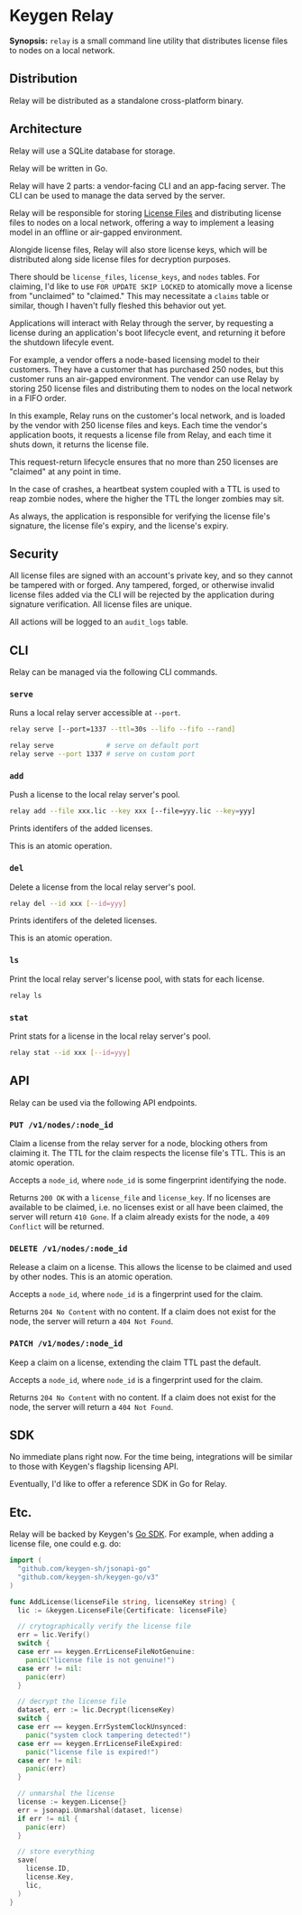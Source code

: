 # Keygen Relay

**Synopsis:** `relay` is a small command line utility that distributes license
files to nodes on a local network.

## Distribution

Relay will be distributed as a standalone cross-platform binary.

## Architecture

Relay will use a SQLite database for storage.

Relay will be written in Go.

Relay will have 2 parts: a vendor-facing CLI and an app-facing server. The CLI
can be used to manage the data served by the server.

Relay will be responsible for storing [License Files](https://keygen.sh/docs/api/licenses/#licenses-actions-check-out)
and distributing license files to nodes on a local network, offering a way to
implement a leasing model in an offline or air-gapped environment.

Alongide license files, Relay will also store license keys, which will be
distributed along side license files for decryption purposes.

There should be `license_files`, `license_keys`, and `nodes` tables. For
claiming, I'd like to use `FOR UPDATE SKIP LOCKED` to atomically move a license
from "unclaimed" to "claimed." This may necessitate a `claims` table or
similar, though I haven't fully fleshed this behavior out yet.

Applications will interact with Relay through the server, by requesting a
license during an application's boot lifecycle event, and returning it before
the shutdown lifecyle event.

For example, a vendor offers a node-based licensing model to their customers.
They have a customer that has purchased 250 nodes, but this customer runs an
air-gapped environment. The vendor can use Relay by storing 250 license files
and distributing them to nodes on the local network in a FIFO order.

In this example, Relay runs on the customer's local network, and is loaded by
the vendor with 250 license files and keys. Each time the vendor's application
boots, it requests a license file from Relay, and each time it shuts down, it
returns the license file.

This request-return lifecycle ensures that no more than 250 licenses are
"claimed" at any point in time.

In the case of crashes, a heartbeat system coupled with a TTL is used to reap
zombie nodes, where the higher the TTL the longer zombies may sit.

As always, the application is responsible for verifying the license file's
signature, the license file's expiry, and the license's expiry.

## Security

All license files are signed with an account's private key, and so they cannot
be tampered with or forged. Any tampered, forged, or otherwise invalid license
files added via the CLI will be rejected by the application during signature
verification. All license files are unique.

All actions will be logged to an `audit_logs` table.

## CLI

Relay can be managed via the following CLI commands.

### `serve`

Runs a local relay server accessible at `--port`.

```sh
relay serve [--port=1337 --ttl=30s --lifo --fifo --rand]

relay serve             # serve on default port
relay serve --port 1337 # serve on custom port
```

### `add`

Push a license to the local relay server's pool.

```sh
relay add --file xxx.lic --key xxx [--file=yyy.lic --key=yyy]
```

Prints identifers of the added licenses.

This is an atomic operation.

### `del`

Delete a license from the local relay server's pool.

```sh
relay del --id xxx [--id=yyy]
```

Prints identifers of the deleted licenses.

This is an atomic operation.

### `ls`

Print the local relay server's license pool, with stats for each license.

```sh
relay ls
```

### `stat`

Print stats for a license in the local relay server's pool.

```sh
relay stat --id xxx [--id=yyy]
```

## API

Relay can be used via the following API endpoints.

### `PUT /v1/nodes/:node_id`

Claim a license from the relay server for a node, blocking others from claiming
it. The TTL for the claim respects the license file's TTL. This is an atomic
operation.

Accepts a `node_id`, where `node_id` is some fingerprint identifying the node.

Returns `200 OK` with a `license_file` and `license_key`. If no licenses are
available to be claimed, i.e. no licenses exist or all have been claimed,
the server will return `410 Gone`. If a claim already exists for the node,
a `409 Conflict` will be returned.

### `DELETE /v1/nodes/:node_id`

Release a claim on a license. This allows the license to be claimed and used by
other nodes. This is an atomic operation.

Accepts a `node_id`, where `node_id` is a fingerprint used for the claim.

Returns `204 No Content` with no content. If a claim does not exist for the
node, the server will return a `404 Not Found`.

### `PATCH /v1/nodes/:node_id`

Keep a claim on a license, extending the claim TTL past the default.

Accepts a `node_id`, where `node_id` is a fingerprint used for the claim.

Returns `204 No Content` with no content. If a claim does not exist for the
node, the server will return a `404 Not Found`.

## SDK

No immediate plans right now. For the time being, integrations will be similar
to those with Keygen's flagship licensing API.

Eventually, I'd like to offer a reference SDK in Go for Relay.

## Etc.

Relay will be backed by Keygen's [Go SDK](https://github.com/keygen-sh/keygen-go).
For example, when adding a license file, one could e.g. do:

```go
import (
  "github.com/keygen-sh/jsonapi-go"
  "github.com/keygen-sh/keygen-go/v3"
)

func AddLicense(licenseFile string, licenseKey string) {
  lic := &keygen.LicenseFile{Certificate: licenseFile}

  // crytographically verify the license file
  err = lic.Verify()
  switch {
  case err == keygen.ErrLicenseFileNotGenuine:
    panic("license file is not genuine!")
  case err != nil:
    panic(err)
  }

  // decrypt the license file
  dataset, err := lic.Decrypt(licenseKey)
  switch {
  case err == keygen.ErrSystemClockUnsynced:
    panic("system clock tampering detected!")
  case err == keygen.ErrLicenseFileExpired:
    panic("license file is expired!")
  case err != nil:
    panic(err)
  }

  // unmarshal the license
  license := keygen.License{}
  err = jsonapi.Unmarshal(dataset, license)
  if err != nil {
    panic(err)
  }

  // store everything
  save(
    license.ID,
    license.Key,
    lic,
  )
}
```
